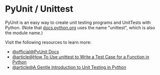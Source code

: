 # PyUnit / Unittest

PyUnit is an easy way to create unit testing programs and UnitTests with Python. (Note that [docs.python.org](http://docs.python.org) uses the name "unittest", which is also the module name.)

Visit the following resources to learn more:

- [@official@PyUnit Docs](https://wiki.python.org/moin/PyUnit%C2%A0)
- [@article@How To Use unittest to Write a Test Case for a Function in Python](https://www.digitalocean.com/community/tutorials/how-to-use-unittest-to-write-a-test-case-for-a-function-in-python)
- [@article@A Gentle Introduction to Unit Testing in Python](https://machinelearningmastery.com/a-gentle-introduction-to-unit-testing-in-python/)